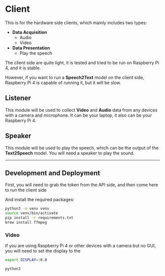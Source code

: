 # Client

This is for the hardware side clients, which mainly includes two types:

- **Data Acquisition**
    - Audio
    - Video
- **Data Presentation**
    - Play the speech

The client side are quite light, it is tested and tried to be run on Raspberry Pi 4, and it is stable.

However, if you want to run a **Speech2Text** model on the client side, Raspberry Pi 4 is capable of running it, but it
will be slow.

## Listener

This module will be used to collect **Video** and **Audio** data from any devices with a camera and microphone.
It can be your laptop, it also can be your Raspberry Pi 4.

## Speaker

This module will be used to play the speech, which can be the output of the **Text2Speech** model.
You will need a speaker to play the sound.



---

## Development and Deployment

First, you will need to grab the token from the API side, and then come here to run the client side

And install the required packages:

```bash
python3 -m venv venv
source venv/bin/activate
pip install -r requirements.txt
brew install ffmpeg
```

### Video

If you are using Raspberry Pi 4 or other devices with a camera but no GUI, you will need to set the display to the

```bash
export DISPLAY=:0.0

python3 
```